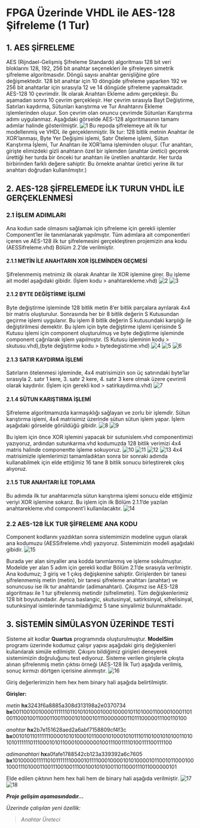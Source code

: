 # FPGA Üzerinde VHDL ile AES-128 Şifreleme (1 Tur)
## 1. AES ŞİFRELEME
AES (Rijndael-Gelişmiş Şifreleme Standardı) algoritması 128 bit veri bloklarını 128, 192, 256 bit anahtar seçenekleri ile şifreleyen simetrik şifreleme algoritmasıdır. Döngü sayısı anahtar genişliğine göre değişmektedir. 128 bit anahtar için 10 döngüde şifreleme yaparken 192 ve 256 bit anahtarlar için sırasıyla 12 ve 14 döngüde şifreleme yapmaktadır. AES-128 10 çevrimdir. İlk olarak Anahtarı Ekleme adımı gerçekleşir. Bu aşamadan sonra 10 çevrim gerçekleşir. Her çevrim sırasıyla Bayt Değiştirme, Satırları kaydırma, Sütunları karıştırma ve Tur Anahtarını Ekleme işlemlerinden oluşur. Son çevrim olan onuncu çevrimde Sütunları Karıştırma adımı uygulanmaz.
Aşağıdaki görselde AES-128 algoritmasının tamamı adımlar halinde gösterilmiştir.
![1](https://sirinoloji.com/github/aes128-vhdl/1.png)
Bu repoda şifrelemeye ait ilk tur modellenmiş ve VHDL ile gerçeklenmiştir. İlk tur: 128 bitlik metnin Anahtar ile XOR’lanması, Byte Yer Değişimi işlemi, Satır Öteleme işlemi, Sütun Karıştırma İşlemi, Tur Anahtarı ile XOR’lama işleminden oluşur. (Tur anahtarı, girişte elimizdeki gizli anahtarın özel bir işlemden (anahtar üretici) geçerek ürettiği her turda bir önceki tur anahtarı ile üretilen anahtardır. Her turda birbirinden farklı değere sahiptir. Bu örnekte anahtar üretici yerine ilk tur anahtarı doğrudan kullanılmıştır.) 

## 2. AES-128 ŞİFRELEMEDE İLK TURUN VHDL İLE GERÇEKLENMESİ
### 2.1 İŞLEM ADIMLARI
Ana kodun sade olmasını sağlamak için şifreleme için gerekli işlemler Component’ler ile tanımlanarak yapılmıştır. Tüm adımlara ait componentleri içeren ve AES-128 ilk tur şifrelemesini gerçekleştiren projemizin ana kodu (AESSifreleme.vhd) Bölüm 2.2’de verilmiştir.

#### 2.1.1 METİN İLE ANAHTARIN XOR İŞLEMİNDEN GEÇMESİ
Şifrelenmemiş metnimiz ilk olarak Anahtar ile XOR işlemine girer. Bu işleme ait model aşağıdaki gibidir. (İşlem kodu > anahtarekleme.vhd)
![2](https://sirinoloji.com/github/aes128-vhdl/2.png)
![3](https://sirinoloji.com/github/aes128-vhdl/3.png)

#### 2.1.2 BYTE DEĞİŞTİRME İŞLEMİ
Byte değiştirme işleminde 128 bitlik metin 8’er bitlik parçalara ayrılarak 4x4 bir matris oluşturulur. Sonrasında her bir 8 bitlik değerin S Kutusundan geçirme işlemi uygulanır. Bu işlem 8 bitlik değerin S kutusundaki karşılığı ile değiştirilmesi demektir. Bu işlem için byte değiştirme işlemi içerisinde S Kutusu işlemi için component oluşturulmuş ve byte değiştirme işleminde component çağrılarak işlem yapılmıştır. (S Kutusu işleminin kodu > skutusu.vhd),(byte değiştirme kodu > bytedegistirme.vhd)
![4](https://sirinoloji.com/github/aes128-vhdl/4.png)
![5](https://sirinoloji.com/github/aes128-vhdl/5.png)
![6](https://sirinoloji.com/github/aes128-vhdl/6.png)

#### 2.1.3 SATIR KAYDIRMA İŞLEMİ
Satırların ötelenmesi işleminde, 4x4 matrisimizin son üç satırındaki byte’lar sırasıyla 2. satır 1 kere, 3. satır 2 kere, 4. satır 3 kere olmak üzere çevrimli olarak kaydırılır. (İşlem için gerekli kod > satirkaydirma.vhd)
![7](https://sirinoloji.com/github/aes128-vhdl/7.png)

#### 2.1.4 SÜTUN KARIŞTIRMA İŞLEMİ
Şifreleme algoritmamızda karmaşıklığı sağlayan ve zorlu bir işlemdir. Sütun karıştırma işlemi, 4x4 matrisimiz üzerinde sütun sütun işlem yapar. İşlem aşağıdaki görselde görüldüğü gibidir.
![8](https://sirinoloji.com/github/aes128-vhdl/8.png)
![9](https://sirinoloji.com/github/aes128-vhdl/9.png)

Bu işlem için önce XOR işlemini yapacak bir sutunislem.vhd componentimizi yazıyoruz, ardından sutunkarma.vhd kodumuzda 128 bitlik verimizi 4x4 matris halinde componentte işleme sokuyoruz.
![10](https://sirinoloji.com/github/aes128-vhdl/10.png)
![11](https://sirinoloji.com/github/aes128-vhdl/11.png)
![12](https://sirinoloji.com/github/aes128-vhdl/12.png)
![13](https://sirinoloji.com/github/aes128-vhdl/13.png)
4x4 matrisimizle işlemlerimizi tamamladıktan sonra bir sonraki adımda kullanabilmek için elde ettiğimiz 16 tane 8 bitlik sonucu birleştirerek çıkış alıyoruz.

#### 2.1.5 TUR ANAHTARI İLE TOPLAMA
Bu adımda ilk tur anahtarımızla sütun karıştırma işlemi sonucu elde ettiğimiz veriyi XOR işlemine sokarız. Bu işlem için ilk Bölüm 2.1.1’de yazılan anahtarekleme.vhd component’i kullanılacaktır.
![14](https://sirinoloji.com/github/aes128-vhdl/14.png)

### 2.2 AES-128 İLK TUR ŞİFRELEME ANA KODU
Component kodlarını yazdıktan sonra sistemimizin modeline uygun olarak ana kodumuzu (AESSifreleme.vhd) yazıyoruz. Sistemimizin modeli aşağıdaki gibidir.
![15](https://sirinoloji.com/github/aes128-vhdl/15.png)

Burada yer alan sinyaller ana kodda tanımlanmış ve işleme sokulmuştur. Modelde yer alan 5 adım için gerekli kodlar Bölüm 2.1’de sırasıyla verilmiştir.
Ana kodumuz; 3 giriş ve 1 çıkış değişkenine sahiptir. Girişlerden bir tanesi şifrelenmemiş metin (metin), bir tanesi şifreleme anahtarı (anahtar) ve sonuncusu ise ilk tur anahtarıdır (adimanahtari). Çıkışımız ise AES-128 algoritması ile 1 tur şifrelenmiş metindir (sifrelimetin). Tüm değişkenlerimiz 128 bit boyutundadır.  Ayrıca baslangic, skutusinyal, satirksinyal, sifrelisinyal, sutunksinyal isimlerinde tanımladığımız 5 tane sinyalimiz bulunmaktadır.

## 3. SİSTEMİN SİMÜLASYON ÜZERİNDE TESTİ
Sisteme ait kodlar **Quartus** programında oluşturulmuştur.
**ModelSim** programı üzerinde kodumuz çalışır yapısı aşağıdaki giriş değişkenleri kullanılarak simüle edilmiştir.  Çıkışını bildiğimiz girişleri deneyerek sistemimizin doğruluğunu test ediyoruz.
Sisteme verilen girişlerle çıkışta alınan şifrelenmiş metin çıktısı örneği (AES-128 İlk Tur) aşağıda verilmiş, sonuç kırmızı dörtgen içerisine alınmıştır.
![16](https://sirinoloji.com/github/aes128-vhdl/16.png)

Giriş değerlerimizin hem hex hem binary hali aşağıda belirtilmiştir. 

**Girişler:**

*metin* 
**hx**3243f6a8885a308d313198a2e0370734
**bx**00110010010000111111011010101000100010000101101000110000100011010011000100110001100110001010001011100000001101110000011100110100

*anahtar*
**hx**2b7e151628aed2a6abf7158809cf4f3c
**bx**00101011011111100001010100010110001010001010111011010010101001101010101111110111000101011000100000001001110011110100111100111100

*adimanahtari*
**hx**a0fafe1788542cb123a339392a6c7605
**bx**10100000111110101111111000010111100010000101010000101100101100010010001110100011001110010011100100101010011011000111011000000101

Elde edilen çıktının hem hex hali hem de binary hali aşağıda verilmiştir.
![17](https://sirinoloji.com/github/aes128-vhdl/17.png)
![18](https://sirinoloji.com/github/aes128-vhdl/18.png)

***Proje gelişim aşamasındadır...***

*Üzerinde çalışılan yeni özellik:*
> *Anahtar Üreteci*